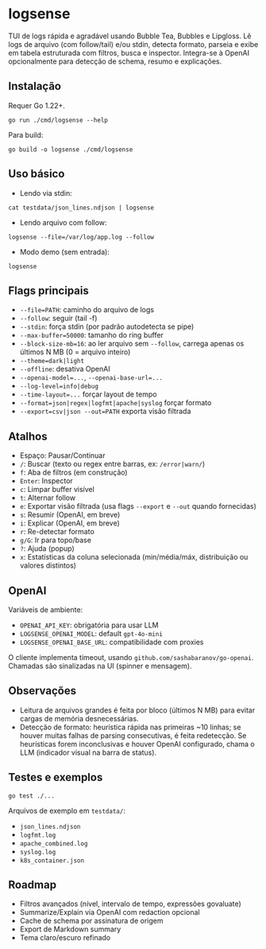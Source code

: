 # logsense

TUI de logs rápida e agradável usando Bubble Tea, Bubbles e Lipgloss. Lê logs de arquivo (com follow/tail) e/ou stdin, detecta formato, parseia e exibe em tabela estruturada com filtros, busca e inspector. Integra-se à OpenAI opcionalmente para detecção de schema, resumo e explicações.

## Instalação

Requer Go 1.22+.

```
go run ./cmd/logsense --help
```

Para build:

```
go build -o logsense ./cmd/logsense
```

## Uso básico

- Lendo via stdin:

```
cat testdata/json_lines.ndjson | logsense
```

- Lendo arquivo com follow:

```
logsense --file=/var/log/app.log --follow
```

- Modo demo (sem entrada):

```
logsense
```

## Flags principais

- `--file=PATH`: caminho do arquivo de logs
- `--follow`: seguir (tail -f)
- `--stdin`: força stdin (por padrão autodetecta se pipe)
- `--max-buffer=50000`: tamanho do ring buffer
- `--block-size-mb=16`: ao ler arquivo sem `--follow`, carrega apenas os últimos N MB (0 = arquivo inteiro)
- `--theme=dark|light`
- `--offline`: desativa OpenAI
- `--openai-model=...`, `--openai-base-url=...`
- `--log-level=info|debug`
- `--time-layout=...` forçar layout de tempo
- `--format=json|regex|logfmt|apache|syslog` forçar formato
- `--export=csv|json --out=PATH` exporta visão filtrada

## Atalhos

- Espaço: Pausar/Continuar
- `/`: Buscar (texto ou regex entre barras, ex: `/error|warn/`)
- `f`: Aba de filtros (em construção)
- `Enter`: Inspector
- `c`: Limpar buffer visível
- `t`: Alternar follow
- `e`: Exportar visão filtrada (usa flags `--export` e `--out` quando fornecidas)
- `s`: Resumir (OpenAI, em breve)
- `i`: Explicar (OpenAI, em breve)
- `r`: Re-detectar formato
- `g/G`: Ir para topo/base
- `?`: Ajuda (popup)
- `x`: Estatísticas da coluna selecionada (min/média/máx, distribuição ou valores distintos)

## OpenAI

Variáveis de ambiente:

- `OPENAI_API_KEY`: obrigatória para usar LLM
- `LOGSENSE_OPENAI_MODEL`: default `gpt-4o-mini`
- `LOGSENSE_OPENAI_BASE_URL`: compatibilidade com proxies

O cliente implementa timeout, usando `github.com/sashabaranov/go-openai`. Chamadas são sinalizadas na UI (spinner e mensagem).

## Observações

- Leitura de arquivos grandes é feita por bloco (últimos N MB) para evitar cargas de memória desnecessárias.
- Detecção de formato: heurística rápida nas primeiras ~10 linhas; se houver muitas falhas de parsing consecutivas, é feita redetecção. Se heurísticas forem inconclusivas e houver OpenAI configurado, chama o LLM (indicador visual na barra de status).

## Testes e exemplos

```
go test ./...
```

Arquivos de exemplo em `testdata/`:

- `json_lines.ndjson`
- `logfmt.log`
- `apache_combined.log`
- `syslog.log`
- `k8s_container.json`

## Roadmap

- Filtros avançados (nível, intervalo de tempo, expressões govaluate)
- Summarize/Explain via OpenAI com redaction opcional
- Cache de schema por assinatura de origem
- Export de Markdown summary
- Tema claro/escuro refinado

